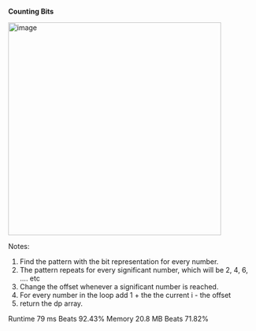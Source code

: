 **Counting Bits**

<img width="432" alt="image" src="https://user-images.githubusercontent.com/25766765/216789957-fda3bd56-8cd9-4614-851e-77d98bafbdd4.png">

Notes:
1. Find the pattern with the bit representation for every number.
2. The pattern repeats for every significant number, which will be 2, 4, 6, .... etc
3. Change the offset whenever a significant number is reached.
4. For every number in the loop add 1 + the the current i - the offset
5. return the dp array.

Runtime
79 ms
Beats
92.43%
Memory
20.8 MB
Beats
71.82%
